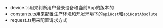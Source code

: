 + device.ts用来判断用户登录设备和当前App的版本的
+ constants.ts用来配置生产环境和开发环境下的`apiHost`和`apiHostAbsolute`
+ request.ts用来配置请求方式